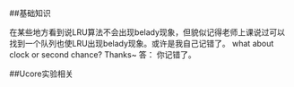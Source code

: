 ##基础知识

在某些地方看到说LRU算法不会出现belady现象，但貌似记得老师上课说过可以找到一个队列也使LRU出现belady现象。或许是我自己记错了。 
what about clock or second chance? 
Thanks~ 
答：
你记错了。


##Ucore实验相关


